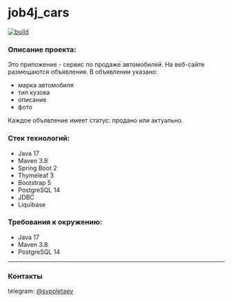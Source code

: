 # job4j_cars

[![build](https://github.com/SergeyPoletaev/job4j_cars/workflows/build/badge.svg)](https://github.com/SergeyPoletaev/job4j_cars/actions)

### Описание проекта:

Это приложение - сервис по продаже автомобилей. 
На веб-сайте размещаются объявления. В объявлении указано: 
* марка автомобиля
* тип кузова
* описание
* фото  

Каждое объявление имеет статус: продано или актуально.

### Стек технологий:

* Java 17
* Maven 3.8
* Spring Boot 2
* Thymeleaf 3
* Bootstrap 5
* PostgreSQL 14
* JDBC
* Liquibase

### Требования к окружению:

* Java 17
* Maven 3.8
* PostgreSQL 14

---
### Контакты

telegram: [@svpoletaev](https://t.me/svpoletaev)
